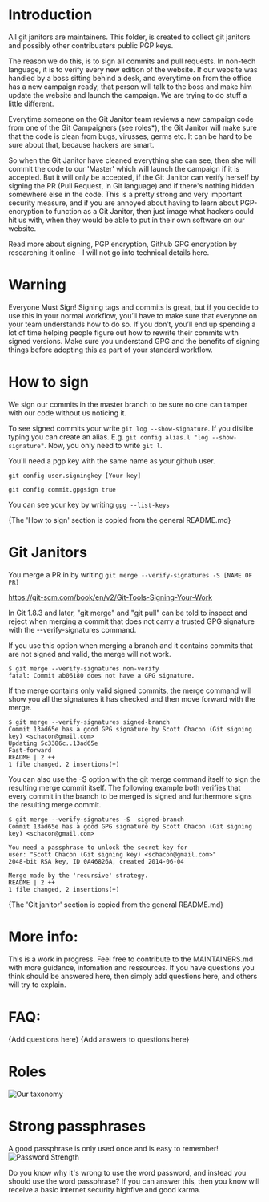 Introduction
============

All git janitors are maintainers. 
This folder, is created to collect git janitors and possibly other contribuaters public PGP keys. 

The reason we do this, is to sign all commits and pull requests. In non-tech language, it is to verify every new edition of the website. 
If our website was handled by a boss sitting behind a desk, and everytime on from the office has a new campaign ready, that person will talk to the boss and make him update the website and launch the campaign. We are trying to do stuff a little different. 

Everytime someone on the Git Janitor team reviews a new campaign code from one of the Git Campaigners (see roles*), the Git Janitor will make sure that the code is clean from bugs, virusses, germs etc. It can be hard to be sure about that, because hackers are smart. 

So when the Git Janitor have cleaned everything she can see, then she will commit the code to our 'Master' which will launch the campaign if it is accepted. But it will only be accepted, if the Git Janitor can verify herself by signing the PR (Pull Request, in Git language) and if there's nothing hidden somewhere else in the code. This is a pretty strong and very important security measure, and if you are annoyed about having to learn about PGP-encryption to function as a Git Janitor, then just image what hackers could hit us with, when they would be able to put in their own software on our website. 

Read more about signing, PGP encryption, Github GPG encryption by researching it online - I will not go into technical details here. 


Warning
=======
Everyone Must Sign!
Signing tags and commits is great, but if you decide to use this in your normal workflow, you’ll have to make sure that everyone on your team understands how to do so. If you don’t, you’ll end up spending a lot of time helping people figure out how to rewrite their commits with signed versions. Make sure you understand GPG and the benefits of signing things before adopting this as part of your standard workflow.


How to sign
===========
We sign our commits in the master branch to be sure no one can tamper with our code without us noticing it.

To see signed commits your write `git log --show-signature`.
If you dislike typing you can create an alias. E.g. `git config alias.l "log --show-signature"`.
Now, you only need to write `git l`.

You'll need a pgp key with the same name as your github user.

`git config user.signingkey [Your key]`

`git config commit.gpgsign true`

You can see your key by writing `gpg --list-keys`

{The 'How to sign' section is copied from the general README.md}


Git Janitors
================
You merge a PR in by writing `git merge --verify-signatures -S [NAME OF PR]`

https://git-scm.com/book/en/v2/Git-Tools-Signing-Your-Work

In Git 1.8.3 and later, "git merge" and "git pull" can be told to inspect and reject when merging a commit that does not carry a trusted GPG signature with the --verify-signatures command.

If you use this option when merging a branch and it contains commits that are not signed and valid, the merge will not work.

	$ git merge --verify-signatures non-verify
	fatal: Commit ab06180 does not have a GPG signature.
If the merge contains only valid signed commits, the merge command will show you all the signatures it has checked and then move forward with the merge.

	$ git merge --verify-signatures signed-branch
	Commit 13ad65e has a good GPG signature by Scott Chacon (Git signing key) <schacon@gmail.com>
	Updating 5c3386c..13ad65e
	Fast-forward
	README | 2 ++
	1 file changed, 2 insertions(+)
You can also use the -S option with the git merge command itself to sign the resulting merge commit itself. The following example both verifies that every commit in the branch to be merged is signed and furthermore signs the resulting merge commit.

	$ git merge --verify-signatures -S  signed-branch
	Commit 13ad65e has a good GPG signature by Scott Chacon (Git signing key) <schacon@gmail.com>

	You need a passphrase to unlock the secret key for
	user: "Scott Chacon (Git signing key) <schacon@gmail.com>"
	2048-bit RSA key, ID 0A46826A, created 2014-06-04

	Merge made by the 'recursive' strategy.
	README | 2 ++
	1 file changed, 2 insertions(+)

{The 'Git janitor' section is copied from the general README.md}



More info: 
==========
This is a work in progress. Feel free to contribute to the MAINTAINERS.md with more guidance, infomation and ressources. 
If you have questions you think should be answered here, then simply add questions here, and others will try to explain. 



FAQ: 
====
{Add questions here}
{Add answers to questions here}



Roles
=====
![Our taxonomy](https://media.githubusercontent.com/media/Firefund/firefund-lfs/master/architecture/Taxonomy.png)


Strong passphrases
==================
A good passphrase is only used once and is easy to remember!
![Password Strength](https://www.explainxkcd.com/wiki/images/6/6a/password_strength.png)

Do you know why it's wrong to use the word password, and instead you should use the word passphrase? 
If you can answer this, then you know will receive a basic internet security highfive and good karma. 

